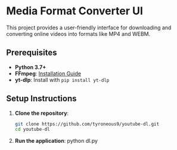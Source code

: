 # Media Format Converter UI

This project provides a user-friendly interface for downloading and converting online videos into formats like MP4 and WEBM.

## Prerequisites

- **Python 3.7+**
- **FFmpeg**: [Installation Guide](https://ffmpeg.org/download.html)
- **yt-dlp**: Install with `pip install yt-dlp`

## Setup Instructions

1. **Clone the repository**:
   ```bash
   git clone https://github.com/tyroneous9/youtube-dl.git
   cd youtube-dl

2. **Run the application**:
   python dl.py
